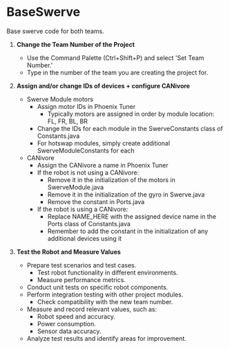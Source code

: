 # BaseSwerve

Base swerve code for both teams.

1. **Change the Team Number of the Project**
   - Use the Command Palette (Ctrl+Shift+P) and select 'Set Team Number.'
   - Type in the number of the team you are creating the project for.

2. **Assign and/or change IDs of devices + configure CANivore**
   - Swerve Module motors
       - Assign motor IDs in Phoenix Tuner
           - Typically motors are assigned in order by module location: FL, FR, BL, BR
       - Change the IDs for each module in the SwerveConstants class of Constants.java
       - For hotswap modules, simply create additional SwerveModuleConstants for each
   - CANivore
       - Assign the CANivore a name in Phoenix Tuner
       - If the robot is not using a CANivore:
           - Remove it in the initialization of the motors in SwerveModule.java
           - Remove it in the initialization of the gyro in Swerve.java
           - Remove the constant in Ports.java
       - If the robot is using a CANivore:
           - Replace NAME_HERE with the assigned device name in the Ports class of Constants.java
           - Remember to add the constant in the initialization of any additional devices using it

4. **Test the Robot and Measure Values**
   - Prepare test scenarios and test cases.
     - Test robot functionality in different environments.
     - Measure performance metrics.
   - Conduct unit tests on specific robot components.
   - Perform integration testing with other project modules.
     - Check compatibility with the new team number.
   - Measure and record relevant values, such as:
     - Robot speed and accuracy.
     - Power consumption.
     - Sensor data accuracy.
   - Analyze test results and identify areas for improvement.

